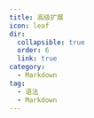 ```yaml
---
title: 高级扩展
icon: leaf
dir:
  collapsible: true
  order: 6
  link: true
category:
  - Markdown
tag:
  - 语法
  - Markdown
---
```


